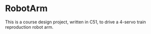# RobotArm
This is a course design project, written in C51, to drive a 4-servo train reproduction robot arm.
